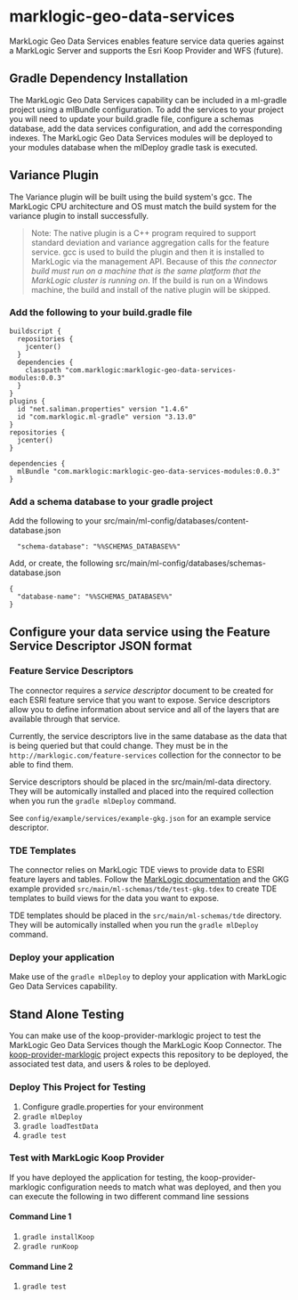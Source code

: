 # marklogic-geo-data-services
MarkLogic Geo Data Services enables feature service data queries against a MarkLogic Server and supports the Esri Koop Provider and WFS (future).

## Gradle Dependency Installation
The MarkLogic Geo Data Services capability can be included in a ml-gradle project using a mlBundle configuration. To add the services to your project you will need to update your build.gradle file, configure a schemas database, add the data services configuration, and add the corresponding indexes. The MarkLogic Geo Data Services modules will be deployed to your modules database when the mlDeploy gradle task is executed.

## Variance Plugin
The Variance plugin will be built using the build system's gcc. The MarkLogic CPU architecture and OS must match the build system for the variance plugin to install successfully.

> Note: The native plugin is a C++ program required to support standard deviation and variance aggregation calls for the feature service. gcc is used to build the plugin and then it is installed to MarkLogic via the management API. Because of this _the connector build must run on a machine that is the same platform that the MarkLogic cluster is running on_. If the build is run on a Windows machine, the build and install of the native plugin will be skipped.



### Add the following to your build.gradle file
```
buildscript {
  repositories {
    jcenter()
  }
  dependencies {
    classpath "com.marklogic:marklogic-geo-data-services-modules:0.0.3"
  }
}
plugins {
  id "net.saliman.properties" version "1.4.6"
  id "com.marklogic.ml-gradle" version "3.13.0"
}
repositories {
  jcenter()
}

dependencies {
  mlBundle "com.marklogic:marklogic-geo-data-services-modules:0.0.3"
}
```

### Add a schema database to your gradle project
Add the following to your src/main/ml-config/databases/content-database.json
```
  "schema-database": "%%SCHEMAS_DATABASE%%"
```

Add, or create, the following src/main/ml-config/databases/schemas-database.json
```
{
  "database-name": "%%SCHEMAS_DATABASE%%"
}
```

## Configure your data service using the Feature Service Descriptor JSON format
### Feature Service Descriptors
The connector requires a _service descriptor_ document to be created for each ESRI feature service that you want to expose. Service descriptors allow you to define information about service and all of the layers that are available through that service.

Currently, the service descriptors live in the same database as the data that is being queried but that could change. They must be in the `http://marklogic.com/feature-services` collection for the connector to be able to find them.

Service descriptors should be placed in the src/main/ml-data directory. They will be automically installed and placed into the required collection when you run the `gradle mlDeploy` command.

See `config/example/services/example-gkg.json` for an example service descriptor.

### TDE Templates
The connector relies on MarkLogic TDE views to provide data to ESRI feature layers and tables. Follow the [MarkLogic documentation](https://docs.marklogic.com/guide/app-dev/TDE) and the GKG example provided `src/main/ml-schemas/tde/test-gkg.tdex` to create TDE templates to build views for the data you want to expose.

TDE templates should be placed in the `src/main/ml-schemas/tde` directory. They will be automically installed when you run the `gradle mlDeploy` command.

### Deploy your application
Make use of the `gradle mlDeploy` to deploy your application with MarkLogic Geo Data Services capability.

## Stand Alone Testing
You can make use of the koop-provider-marklogic project to test the MarkLogic Geo Data Services though the MarkLogic Koop Connector. The [koop-provider-marklogic](https://github.com/koopjs/koop-provider-marklogic) project expects this repository to be deployed, the associated test data, and users & roles to be deployed.

### Deploy This Project for Testing
1. Configure gradle.properties for your environment
2. `gradle mlDeploy`
3. `gradle loadTestData`
4. `gradle test`

### Test with MarkLogic Koop Provider
If you have deployed the application for testing, the koop-provider-marklogic configuration needs to match what was deployed, and then you can execute the following in two different command line sessions

#### Command Line 1

1. `gradle installKoop`
2. `gradle runKoop`

#### Command Line 2

1. `gradle test`
